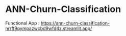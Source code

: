 # ANN-Churn-Classification

Functional App : https://ann-churn-classification-nrrft9pympazwcbd9wfd4z.streamlit.app/
